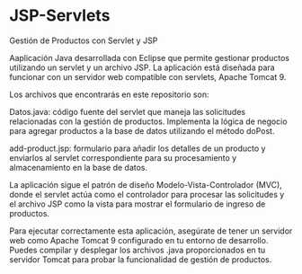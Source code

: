# JSP-Servlets

Gestión de Productos con Servlet y JSP

Aaplicación Java desarrollada con Eclipse que permite gestionar productos utilizando un servlet y un archivo JSP. La aplicación está diseñada para funcionar con un servidor web compatible con servlets, Apache Tomcat 9.

Los archivos que encontrarás en este repositorio son:

Datos.java: código fuente del servlet que maneja las solicitudes relacionadas con la gestión de productos. Implementa la lógica de negocio para agregar productos a la base de datos utilizando el método doPost.

add-product.jsp: formulario para añadir los detalles de un producto y enviarlos al servlet correspondiente para su procesamiento y almacenamiento en la base de datos.

La aplicación sigue el patrón de diseño Modelo-Vista-Controlador (MVC), donde el servlet actúa como el controlador para procesar las solicitudes y el archivo JSP como la vista para mostrar el formulario de ingreso de productos.

Para ejecutar correctamente esta aplicación, asegúrate de tener un servidor web como Apache Tomcat 9 configurado en tu entorno de desarrollo. Puedes compilar y desplegar los archivos .java proporcionados en tu servidor Tomcat para probar la funcionalidad de gestión de productos.
